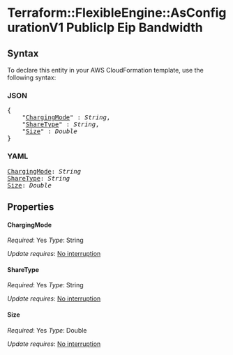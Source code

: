 # Terraform::FlexibleEngine::AsConfigurationV1 PublicIp Eip Bandwidth

## Syntax

To declare this entity in your AWS CloudFormation template, use the following syntax:

### JSON

<pre>
{
    "<a href="#chargingmode" title="ChargingMode">ChargingMode</a>" : <i>String</i>,
    "<a href="#sharetype" title="ShareType">ShareType</a>" : <i>String</i>,
    "<a href="#size" title="Size">Size</a>" : <i>Double</i>
}
</pre>

### YAML

<pre>
<a href="#chargingmode" title="ChargingMode">ChargingMode</a>: <i>String</i>
<a href="#sharetype" title="ShareType">ShareType</a>: <i>String</i>
<a href="#size" title="Size">Size</a>: <i>Double</i>
</pre>

## Properties

#### ChargingMode

_Required_: Yes
_Type_: String

_Update requires_: [No interruption](https://docs.aws.amazon.com/AWSCloudFormation/latest/UserGuide/using-cfn-updating-stacks-update-behaviors.html#update-no-interrupt)

#### ShareType

_Required_: Yes
_Type_: String

_Update requires_: [No interruption](https://docs.aws.amazon.com/AWSCloudFormation/latest/UserGuide/using-cfn-updating-stacks-update-behaviors.html#update-no-interrupt)

#### Size

_Required_: Yes
_Type_: Double

_Update requires_: [No interruption](https://docs.aws.amazon.com/AWSCloudFormation/latest/UserGuide/using-cfn-updating-stacks-update-behaviors.html#update-no-interrupt)

